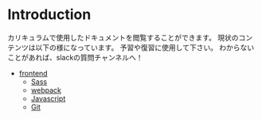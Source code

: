 # Introduction

カリキュラムで使用したドキュメントを閲覧することができます。
現状のコンテンツは以下の様になっています。
予習や復習に使用して下さい。
わからないことがあれば、slackの質問チャンネルへ！

* [frontend](docs/frontend.md)
  * [Sass](docs/sass.md)
  * [webpack](docs/webpack.md)
  * [Javascript](docs/documents.md)
  * [Git](docs/git.md)